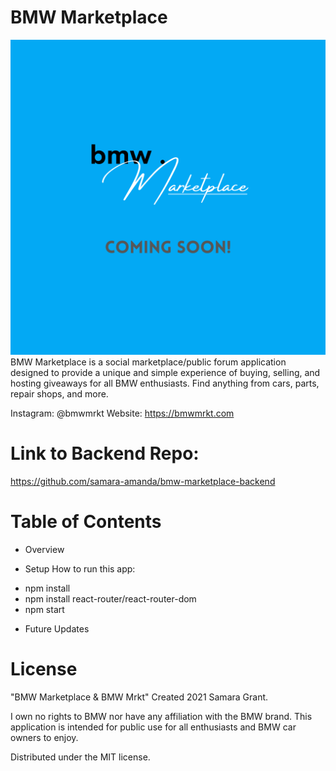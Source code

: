 # BMW Marketplace 

![App Image](public/bmwmrkt-flyer.png "BMW Marketplace Flyer")
BMW Marketplace is a social marketplace/public forum application designed to provide a unique and simple experience of buying, selling, and hosting giveaways for all BMW enthusiasts. Find anything from cars, parts, repair shops, and more.  

Instagram: @bmwmrkt
Website: https://bmwmrkt.com

# Link to Backend Repo:
https://github.com/samara-amanda/bmw-marketplace-backend

# Table of Contents
- Overview

- Setup
How to run this app:
* npm install
* npm install react-router/react-router-dom
* npm start

- Future Updates



# License
"BMW Marketplace & BMW Mrkt"
Created 2021 Samara Grant. 

I own no rights to BMW nor have any affiliation with the BMW brand. This application is intended for public use for all enthusiasts and BMW car owners to enjoy.

Distributed under the MIT license. 




